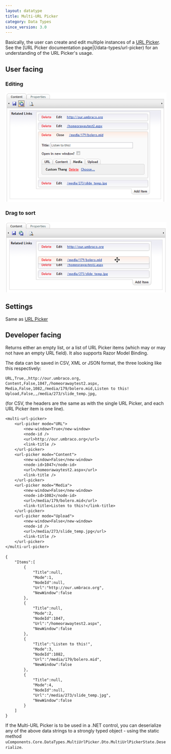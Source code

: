 ```yaml
---
layout: datatype
title: Multi-URL Picker
category: Data Types
since_version: 3.0
---
```


Basically, the user can create and edit multiple instances of a [URL Picker](/data-types/url-picker).  See the [URL Picker documentation page|(/data-types/url-picker) for an understanding of the URL Picker's usage.

## User facing ##
### Editing ###
![List](List%201.PNG)
### Drag to sort ###
![Drag to sort](Drag-Sort.PNG)

## Settings ##
Same as [URL Picker](/data-types/url-picker)

## Developer facing ##
Returns either an empty list, or a list of URL Picker items (which may or may not have an empty URL field).  It also supports Razor Model Binding.

The data can be saved in CSV, XML or JSON format, the three looking like this respectively:

    URL,True,,http://our.umbraco.org,
    Content,False,1047,/homeorawaytest2.aspx,
    Media,False,1082,/media/179/bolero.mid,Listen to this!
    Upload,False,,/media/273/slide_temp.jpg,
(for CSV, the headers are the same as with the single URL Picker, and each URL Picker item is one line).

    <multi-url-picker>
        <url-picker mode="URL">
            <new-window>True</new-window>
            <node-id />
            <url>http://our.umbraco.org</url>
            <link-title />
        </url-picker>
        <url-picker mode="Content">
            <new-window>False</new-window>
            <node-id>1047</node-id>
            <url>/homeorawaytest2.aspx</url>
            <link-title />
        </url-picker>
        <url-picker mode="Media">
            <new-window>False</new-window>
            <node-id>1082</node-id>
            <url>/media/179/bolero.mid</url>
            <link-title>Listen to this!</link-title>
        </url-picker>
        <url-picker mode="Upload">
            <new-window>False</new-window>
            <node-id />
            <url>/media/273/slide_temp.jpg</url>
            <link-title />
        </url-picker>
    </multi-url-picker>

    {
        "Items":[
            {
                "Title":null,
                "Mode":1,
                "NodeId":null,
                "Url":"http://our.umbraco.org",
                "NewWindow":false
            },
            {
                "Title":null,
                "Mode":2,
                "NodeId":1047,
                "Url":"/homeorawaytest2.aspx",
                "NewWindow":false
            },
            {
                "Title":"Listen to this!",
                "Mode":3,
                "NodeId":1082,
                "Url":"/media/179/bolero.mid",
                "NewWindow":false
            },
            {
                "Title":null,
                "Mode":4,
                "NodeId":null,
                "Url":"/media/273/slide_temp.jpg",
                "NewWindow":false
            }
        ]
    }

If the Multi-URL Picker is to be used in a .NET control, you can deserialize any of the above data strings to a strongly typed object - using the static method `uComponents.Core.DataTypes.MultiUrlPicker.Dto.MultiUrlPickerState.Deserialize`.